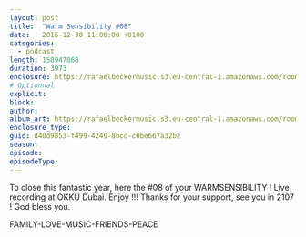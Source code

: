 ```yaml
---
layout: post
title:  "Warm Sensibility #08"
date:   2016-12-30 11:00:00 +0100
categories:
  - podcast
length: 158947868
duration: 3973
enclosure: https://rafaelbeckermusic.s3.eu-central-1.amazonaws.com/room-service/episodes/ws08.mp3
# Optionnal
explicit: 
block: 
author: 
album_art: https://rafaelbeckermusic.s3.eu-central-1.amazonaws.com/room-service/album_art/ws08.jpeg
enclosure_type: 
guid: d40d9853-f499-4249-8bcd-c0be667a32b2
season: 
episode: 
episodeType: 
---
```

To close this fantastic year, here the #08 of your WARMSENSIBILITY !
Live recording at OKKU Dubai.
Enjoy !!!
Thanks for your support, see you in 2107 !
God bless you. 

FAMILY-LOVE-MUSIC-FRIENDS-PEACE